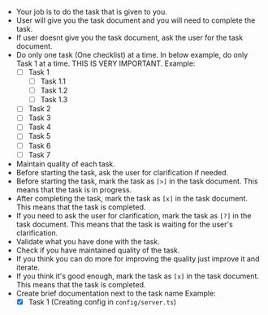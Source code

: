 - Your job is to do the task that is given to you.
- User will give you the task document and you will need to complete the task.
- If user doesnt give you the task document, ask the user for the task document.
- Do only one task (One checklist) at a time. In below example, do only Task 1 at a time. THIS IS VERY IMPORTANT.
  Example:
  - [ ] Task 1
    - [ ] Task 1.1
    - [ ] Task 1.2
    - [ ] Task 1.3
  - [ ] Task 2
  - [ ] Task 3
  - [ ] Task 4
  - [ ] Task 5
  - [ ] Task 6
  - [ ] Task 7
- Maintain quality of each task.
- Before starting the task, ask the user for clarification if needed.
- Before starting the task, mark the task as `[>]` in the task document. This means that the task is in progress.
- After completing the task, mark the task as `[x]` in the task document. This means that the task is completed.
- If you need to ask the user for clarification, mark the task as `[?]` in the task document. This means that the task is waiting for the user's clarification.
- Validate what you have done with the task.
- Check if you have maintained quality of the task.
- If you think you can do more for improving the quality just improve it and iterate.
- If you think it's good enough, mark the task as `[x]` in the task document. This means that the task is completed.
- Create brief documentation next to the task name
  Example:
  - [x] Task 1 (Creating config in `config/server.ts`)
